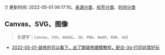 :alarm_clock: 更新时间: 2022-05-01 06:17:10。[来源分类](../README.md)、[标签分类](../TAGS.md)、[时间分类](../TIMELINE.md)

## Canvas、SVG、图像


> 关键字：`Canvas`、`SVG`、`WebGL`、`3D`、`PNG`、`WebP`、`RGB`、`GUI`



- [2022-05-01-装修的可以看下，出了期装修建模教程，配合-3d-打印非常好玩](https://www.v2ex.com/t/850328) 